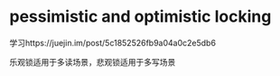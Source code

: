 # pessimistic and optimistic locking

学习https://juejin.im/post/5c1852526fb9a04a0c2e5db6

乐观锁适用于多读场景，悲观锁适用于多写场景